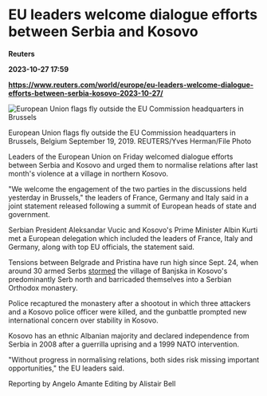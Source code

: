 # EU leaders welcome dialogue efforts between Serbia and Kosovo
**Reuters**

**2023-10-27 17:59**

**https://www.reuters.com/world/europe/eu-leaders-welcome-dialogue-efforts-between-serbia-kosovo-2023-10-27/**

![European Union flags fly outside the EU Commission headquarters in Brussels](https://www.reuters.com/resizer/14vecqvIE6GjE2zHFK60AlRy9S0=/1920x0/filters:quality(80)/cloudfront-us-east-2.images.arcpublishing.com/reuters/77P7UGHPCZKWLJQ75HKA6CQTBA.jpg)

European Union flags fly outside the EU Commission headquarters in Brussels, Belgium September 19, 2019. REUTERS/Yves Herman/File Photo

Leaders of the European Union on Friday welcomed dialogue efforts between Serbia and Kosovo and urged them to normalise relations after last month's violence at a village in northern Kosovo.

"We welcome the engagement of the two parties in the discussions held yesterday in Brussels," the leaders of France, Germany and Italy said in a joint statement released following a summit of European heads of state and government.

Serbian President Aleksandar Vucic and Kosovo's Prime Minister Albin Kurti met a European delegation which included the leaders of France, Italy and Germany, along with top EU officials, the statement said.

Tensions between Belgrade and Pristina have run high since Sept. 24, when around 30 armed Serbs [stormed](https://www.reuters.com/world/europe/one-police-officer-killed-another-injured-kosovo-gunfire-pm-kurti-2023-09-24/) the village of Banjska in Kosovo's predominantly Serb north and barricaded themselves into a Serbian Orthodox monastery.

Police recaptured the monastery after a shootout in which three attackers and a Kosovo police officer were killed, and the gunbattle prompted new international concern over stability in Kosovo.

Kosovo has an ethnic Albanian majority and declared independence from Serbia in 2008 after a guerrilla uprising and a 1999 NATO intervention.

"Without progress in normalising relations, both sides risk missing important opportunities," the EU leaders said.

Reporting by Angelo Amante Editing by Alistair Bell